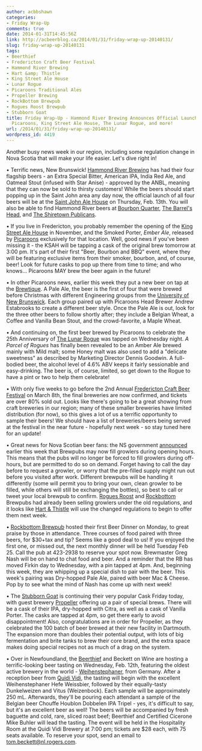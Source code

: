 ```yaml
---
author: acbbshawn
categories:
- Friday Wrap-Up
comments: true
date: 2014-01-31T14:45:56Z
link: http://acbeerblog.ca/2014/01/31/friday-wrap-up-20140131/
slug: friday-wrap-up-20140131
tags:
- Beerthief
- Fredericton Craft Beer Festival
- Hammond River Brewing
- Hart &amp; Thistle
- King Street Ale House
- Lunar Rogue
- Picaroons Traditional Ales
- Propeller Brewing
- RockBottom Brewpub
- Rogues Roost Brewpub
- Stubborn Goat
title: Friday Wrap-Up - Hammond River Brewing Announces Official Launch, News from
  Picaroons, King Street Ale House, The Lunar Rogue, and more!
url: /2014/01/31/friday-wrap-up-20140131/
wordpress_id: 4419
---
```


Another busy news week in our region, including some regulation change in Nova Scotia that will make your life easier. Let's dive right in!

• Terrific news, New Brunswick! [Hammond River Brewing](https://www.facebook.com/hammondriverbrewery) has had their four flagship beers - an Extra Special Bitter, American IPA, India Red Ale, and Oatmeal Stout (infused with Star Anise) - approved by the ANBL, meaning that they can now be sold to thirsty customers! While the beers should start popping up in the Saint John area any day now, the official launch of all four beers will be at the [Saint John Ale House](http://www.saintjohnalehouse.com/) on Thursday, Feb. 13th. You will also be able to find Hammond River beers at [Bourbon Quarter](https://www.facebook.com/bourbonquarter), [The Barrel's Head](https://www.facebook.com/TheBarrelsHead), and [The Shiretown Publicans](https://www.facebook.com/ShiretownPublicans).

• If you live in Fredericton, you probably remember the opening of the [King Street Ale House](http://thekingstreetalehouse.ca/) in November, and the Smoked Porter, _Ember Ale_, released by [Picaroons](https://www.facebook.com/picaroons) exclusively for that location. Well, good news if you've been missing it - the KSAH will be tapping a cask of the original brew tomorrow at 3:00 pm. It's part of their first "Beer, Bourbon and BBQ" event, where they will be featuring exclusive items from their smoker, bourbon, and, of course, beer! Look for future casks to pop up there from time to time; and who knows... Picaroons MAY brew the beer again in the future!

• In other Picaroons news, earlier this week they put a new beer on tap at the [Brewtique](https://www.facebook.com/pages/Picaroons-Brewtique/175733285789133). A Pale Ale, the beer is the first of four that were brewed before Christmas with different Engineering groups from the [University of New Brunswick](http://www.unb.ca/). Each group paired up with Picaroons Head Brewer Andrew Estabrooks to create a different beer style. Once the Pale Ale is out, look for the three other beers to follow shortly after; they include a Belgian Wheat, a Coffee and Vanilla Bean Stout, and the crowd-favorite, a Maple Wheat.

• And continuing on, the first beer brewed by Picaroons to celebrate the 25th Anniversary of [The Lunar Rogue](http://www.lunarrogue.com/) was tapped on Wednesday night. _A Parcel of Rogues_ has finally been revealed to be an Amber Ale brewed mainly with Mild malt; some Honey malt was also used to add a "delicate sweetness" as described by Marketing Director Dennis Goodwin. A full-bodied beer, the alcohol level of 4.6% ABV keeps it fairly sessionable and easy-drinking. The beer is, of course, limited, so get down to the Rogue to have a pint or two to help them celebrate!

• With only five weeks to go before the 2nd Annual [Fredericton Craft Beer Festival](http://www.frederictoncraftbeerfestival.com/) on March 8th, the final breweries are now confirmed, and tickets are over 80% sold out. Looks like there's going to be a great showing from craft breweries in our region; many of these smaller breweries have limited distribution (for now), so this gives a lot of us a terrific opportunity to sample their beers! We should have a list of breweries/beers being served at the festival in the near future - hopefully next week - so stay tuned here for an update!

• Great news for Nova Scotian beer fans: the NS government [announced](http://novascotia.ca/news/release/?id=20140129001) earlier this week that Brewpubs may now fill growlers during opening hours. This means that the pubs will no longer be forced to fill growlers during off-hours, but are permitted to do so on demand. Forget having to call the day before to request a growler, or worry that the pre-filled supply might run out before you visited after work. Different brewpubs will be handling it differently (some will permit you to bring your own, clean growler to be filled, while others will still be exchanging the bottles), so best to call or tweet your local brewpub to confirm. [Rogues Roost](http://www.roguesroost.ca/) and [Rockbottom](http://rockbottombrewpub.ca/) Brewpubs had already been selling growlers under the old regulations, and it looks like [Hart & Thistle](https://www.facebook.com/pages/Hart-Thistle-Gastropub-Brewery/172330196160585) will use the changed regulations to begin to offer them next week.

• [Rockbottom Brewpub](http://rockbottombrewpub.ca/) hosted their first Beer Dinner on Monday, to great praise by those in attendance. Three courses of food paired with three beers, for $30+tax and tip? Seems like a good deal to us! If you enjoyed the first one, or missed out, the next monthly dinner will be held Tuesday Feb 25. Call the pub at 423-2938 to reserve your spot now. Brewmaster Greg Nash will be on hand to chat food and beer. And a reminder that the RB has moved Firkin day to Wednesday, with a pin tapped at 4pm. And, beginning this week, they are whipping up a special dish to pair with the beer. This week's pairing was Dry-hopped Pale Ale, paired with beer Mac & Cheese. Pop by to see what the mind of Nash has come up with next week!

• The [Stubborn Goat](http://www.stubborngoat.ca/) is continuing their very popular Cask Friday today, with guest brewery [Propeller](http://www.drinkpropeller.ca/) offering up a pair of special brews. There will be a cask of their IPA, dry-hopped with Citra, as well as a cask of Vanilla Porter. The casks are tapped at 4pm, so get there early to avoid disappointment! Also, congratulations are in order for Propeller, as they celebrated the 100 batch of beer brewed at their new facility in Dartmouth. The expansion more than doubles their potential output, with lots of big fermentation and brite tanks to brew their core brand, and the extra space makes doing special recipes not as much of a drag on the system.

• Over in Newfoundland, the [Beerthief](http://www.beerthief.ca/) and Beckett on Wine are hosting a terrific-looking beer tasting on Wednesday, Feb. 12th, featuring the oldest active brewery in the world - [Weihenstephaner](http://weihenstephaner.de/site.php?lang=eng), from Germany. After a reception beer from [Quidi Vidi](http://www.quidividibrewery.ca/), the tasting will begin with the excellent Weihenstephaner Hefe Weissbier, followed by their equally-tasty Dunkelweizen and Vitus (Weizenbock). Each sample will be approximately 250 mL. Afterwards, they'll be pouring each attendant a sample of the Belgian beer Chouffe Houblon Dobbelen IPA Tripel - yes, it's difficult to say, but it's an excellent beer as well! The beers will be accompanied by fresh baguette and cold, rare, sliced roast beef; Beerthief and Certified Cicerone Mike Buhler will lead the tasting. The event will be held in the Hospitality Room at the Quidi Vidi Brewery at 7:00 pm; tickets are $28 each, with 75 seats available. To reserve your spot, send an email to tom.beckett@nl.rogers.com.
